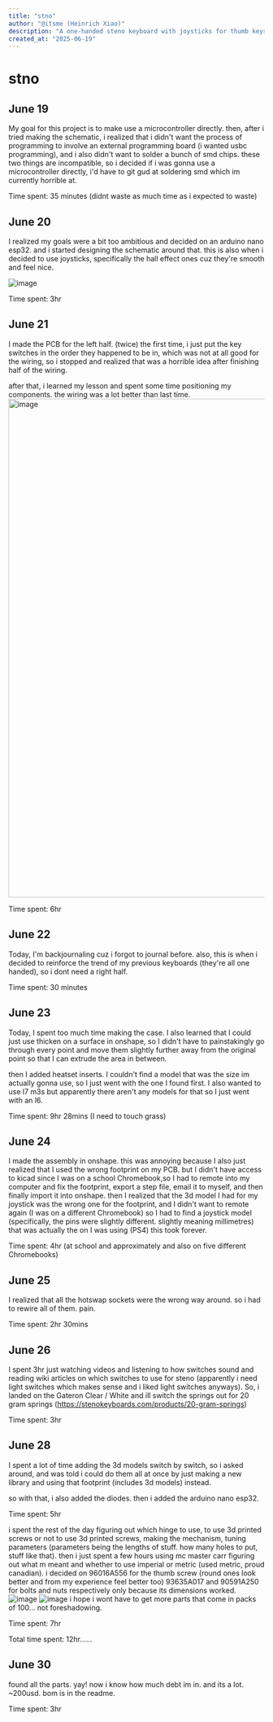 ```yaml
---
title: "stno"
author: "@itsme (Heinrich Xiao)"
description: "A one-handed steno keyboard with joysticks for thumb keys"
created_at: "2025-06-19"
---
```


# stno

## June 19 
My goal for this project is to make use a microcontroller directly. then, after i tried making the schematic, i realized that i didn't want the process of programming to involve an external programming board (i wanted usbc programming), and i also didn't want to solder a bunch of smd chips. these two things are incompatible, so i decided if i was gonna use a microcontroller directly, i'd have to git gud at soldering smd which im currently horrible at.

Time spent: 35 minutes (didnt waste as much time as i expected to waste)

## June 20
I realized my goals were a bit too ambitious and decided on an arduino nano esp32. and i started designing the schematic around that. this is also when i decided to use joysticks, specifically the hall effect ones cuz they're smooth and feel nice.

![image](https://github.com/user-attachments/assets/02490b6e-efa1-4ba8-8cf3-ab5f3791891c)


Time spent: 3hr

## June 21 
I made the PCB for the left half. (twice) the first time, i just put the key switches in the order they happened to be in, which was not at all good for the wiring, so i stopped and realized that was a horrible idea after finishing half of the wiring.

after that, i learned my lesson and spent some time positioning my components. the wiring was a lot better than last time.
<img width="980" alt="image" src="https://github.com/user-attachments/assets/e4a0cf48-e35f-4b38-9c78-85a58dc7171e" />


Time spent: 6hr


## June 22 
Today, I'm backjournaling cuz i forgot to journal before. also, this is when i decided to reinforce the trend of my previous keyboards (they're all one handed), so i dont need a right half.

Time spent: 30 minutes

## June 23
Today, I spent too much time making the case. I also learned that I could just use thicken on a surface in onshape, so I didn't have to painstakingly go through every point and move them slightly further away from the original point so that I can extrude the area in between.

then I added heatset inserts. I couldn't find a model that was the size im actually gonna use, so I just went with the one I found first. I also wanted to use l7 m3s but apparently there aren't any models for that so I just went with an l6.

Time spent: 9hr 28mins (I need to touch grass)

## June 24
I made the assembly in onshape. this was annoying because I also just realized that I used the wrong footprint on my PCB. but I didn't have access to kicad since I was on a school Chromebook,so I had to remote into my computer and fix the footprint, export a step file, email it to myself, and then finally import it into onshape. then I realized that the 3d model I had for my joystick was the wrong one for the footprint, and I didn't want to remote again (I was on a different Chromebook) so I had to find a joystick model (specifically, the pins were slightly different. slightly meaning millimetres) that was actually the on I was using (PS4) this took forever.

Time spent: 4hr (at school and approximately and also on five different Chromebooks)

## June 25
I realized that all the hotswap sockets were the wrong way around. so i had to rewire all of them. pain. 

Time spent: 2hr 30mins 

## June 26
I spent 3hr just watching videos and listening to how switches sound and reading wiki articles on which switches to use for steno (apparently i need light switches which makes sense and i liked light switches anyways). So, i landed on the Gateron Clear / White and ill switch the springs out for 20 gram springs (https://stenokeyboards.com/products/20-gram-springs)

Time spent: 3hr 

## June 28
I spent a lot of time adding the 3d models switch by switch, so i asked around, and was told i could do them all at once by just making a new library and using that footprint (includes 3d models) instead.

so with that, i also added the diodes. then i added the arduino nano esp32.

Time spent: 5hr

i spent the rest of the day figuring out which hinge to use, to use 3d printed screws or not to use 3d printed screws, making the mechanism, tuning parameters (parameters being the lengths of stuff. how many holes to put, stuff like that). then i just spent a few hours using mc master carr figuring out what m meant and whether to use imperial or metric (used metric, proud canadian). i decided on 96016A556 for the thumb screw (round ones look better and from my experience feel better too)  93635A017 and 90591A250 for bolts and nuts respectively only because its dimensions worked. 
![image](https://github.com/user-attachments/assets/488a4c84-64c8-472e-bf4e-89268a71b3d4)
![image](https://github.com/user-attachments/assets/7f784a09-3d85-462b-90c8-0cedfa90f059)
i hope i wont have to get more parts that come in packs of 100... not foreshadowing.

Time spent: 7hr

Total time spent: 12hr......

## June 30
found all the parts. yay! now i know how much debt im in. and its a lot. ~200usd. bom is in the readme.

Time spent: 3hr
